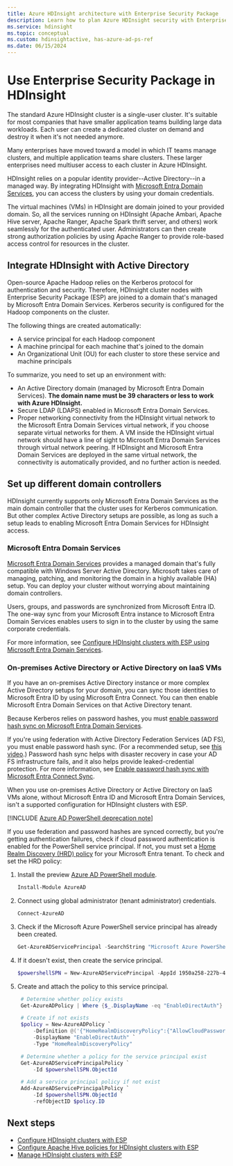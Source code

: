 ```yaml
---
title: Azure HDInsight architecture with Enterprise Security Package
description: Learn how to plan Azure HDInsight security with Enterprise Security Package.
ms.service: hdinsight
ms.topic: conceptual
ms.custom: hdinsightactive, has-azure-ad-ps-ref
ms.date: 06/15/2024
---
```


# Use Enterprise Security Package in HDInsight

The standard Azure HDInsight cluster is a single-user cluster. It's suitable for most companies that have smaller application teams building large data workloads. Each user can create a dedicated cluster on demand and destroy it when it's not needed anymore.

Many enterprises have moved toward a model in which IT teams manage clusters, and multiple application teams share clusters. These larger enterprises need multiuser access to each cluster in Azure HDInsight.

HDInsight relies on a popular identity provider--Active Directory--in a managed way. By integrating HDInsight with [Microsoft Entra Domain Services](../../active-directory-domain-services/overview.md), you can access the clusters by using your domain credentials.

The virtual machines (VMs) in HDInsight are domain joined to your provided domain. So, all the services running on HDInsight (Apache Ambari, Apache Hive server, Apache Ranger, Apache Spark thrift server, and others) work seamlessly for the authenticated user. Administrators can then create strong authorization policies by using Apache Ranger to provide role-based access control for resources in the cluster.

## Integrate HDInsight with Active Directory

Open-source Apache Hadoop relies on the Kerberos protocol for authentication and security. Therefore, HDInsight cluster nodes with Enterprise Security Package (ESP) are joined to a domain that's managed by Microsoft Entra Domain Services. Kerberos security is configured for the Hadoop components on the cluster.

The following things are created automatically:

- A service principal for each Hadoop component
- A machine principal for each machine that's joined to the domain
- An Organizational Unit (OU) for each cluster to store these service and machine principals

To summarize, you need to set up an environment with:

- An Active Directory domain (managed by Microsoft Entra Domain Services). **The domain name must be 39 characters or less to work with Azure HDInsight.**
- Secure LDAP (LDAPS) enabled in Microsoft Entra Domain Services.
- Proper networking connectivity from the HDInsight virtual network to the Microsoft Entra Domain Services virtual network, if you choose separate virtual networks for them. A VM inside the HDInsight virtual network should have a line of sight to Microsoft Entra Domain Services through virtual network peering. If HDInsight and Microsoft Entra Domain Services are deployed in the same virtual network, the connectivity is automatically provided, and no further action is needed.

## Set up different domain controllers

HDInsight currently supports only Microsoft Entra Domain Services as the main domain controller that the cluster uses for Kerberos communication. But other complex Active Directory setups are possible, as long as such a setup leads to enabling Microsoft Entra Domain Services for HDInsight access.

<a name='azure-active-directory-domain-services'></a>

### Microsoft Entra Domain Services

[Microsoft Entra Domain Services](../../active-directory-domain-services/overview.md) provides a managed domain that's fully compatible with Windows Server Active Directory. Microsoft takes care of managing, patching, and monitoring the domain in a highly available (HA) setup. You can deploy your cluster without worrying about maintaining domain controllers.

Users, groups, and passwords are synchronized from Microsoft Entra ID. The one-way sync from your Microsoft Entra instance to Microsoft Entra Domain Services enables users to sign in to the cluster by using the same corporate credentials.

For more information, see [Configure HDInsight clusters with ESP using Microsoft Entra Domain Services](./apache-domain-joined-configure-using-azure-adds.md).

### On-premises Active Directory or Active Directory on IaaS VMs

If you have an on-premises Active Directory instance or more complex Active Directory setups for your domain, you can sync those identities to Microsoft Entra ID by using Microsoft Entra Connect. You can then enable Microsoft Entra Domain Services on that Active Directory tenant.

Because Kerberos relies on password hashes, you must [enable password hash sync on Microsoft Entra Domain Services](../../active-directory-domain-services/tutorial-create-instance.md).

If you're using federation with Active Directory Federation Services (AD FS), you must enable password hash sync. (For a recommended setup, see [this video](https://youtu.be/qQruArbu2Ew).) Password hash sync helps with disaster recovery in case your AD FS infrastructure fails, and it also helps provide leaked-credential protection. For more information, see [Enable password hash sync with Microsoft Entra Connect Sync](../../active-directory/hybrid/how-to-connect-password-hash-synchronization.md).

When you use on-premises Active Directory or Active Directory on IaaS VMs alone, without Microsoft Entra ID and Microsoft Entra Domain Services, isn't a supported configuration for HDInsight clusters with ESP.

[!INCLUDE [Azure AD PowerShell deprecation note](~/reusable-content/msgraph-powershell/includes/aad-powershell-deprecation-note.md)]

If you use federation and password hashes are synced correctly, but you're getting authentication failures, check if cloud password authentication is enabled for the PowerShell service principal. If not, you must set a [Home Realm Discovery (HRD) policy](../../active-directory/manage-apps/configure-authentication-for-federated-users-portal.md) for your Microsoft Entra tenant. To check and set the HRD policy:

1. Install the preview [Azure AD PowerShell module](/powershell/azure/active-directory/install-adv2).

   ```powershell
   Install-Module AzureAD
   ```

2. Connect using global administrator (tenant administrator) credentials.

   ```powershell
   Connect-AzureAD
   ```

3. Check if the Microsoft Azure PowerShell service principal has already been created.

   ```powershell
   Get-AzureADServicePrincipal -SearchString "Microsoft Azure PowerShell"
   ```

4. If it doesn't exist, then create the service principal.

   ```powershell
   $powershellSPN = New-AzureADServicePrincipal -AppId 1950a258-227b-4e31-a9cf-717495945fc2
   ```

5. Create and attach the policy to this service principal.

   ```powershell
    # Determine whether policy exists
    Get-AzureADPolicy | Where {$_.DisplayName -eq "EnableDirectAuth"}

    # Create if not exists
    $policy = New-AzureADPolicy `
        -Definition @('{"HomeRealmDiscoveryPolicy":{"AllowCloudPasswordValidation":true}}') `
        -DisplayName "EnableDirectAuth" `
        -Type "HomeRealmDiscoveryPolicy"

    # Determine whether a policy for the service principal exist
    Get-AzureADServicePrincipalPolicy `
        -Id $powershellSPN.ObjectId

    # Add a service principal policy if not exist
    Add-AzureADServicePrincipalPolicy `
        -Id $powershellSPN.ObjectId `
        -refObjectID $policy.ID
   ```

## Next steps

- [Configure HDInsight clusters with ESP](apache-domain-joined-configure-using-azure-adds.md)
- [Configure Apache Hive policies for HDInsight clusters with ESP](apache-domain-joined-run-hive.md)
- [Manage HDInsight clusters with ESP](apache-domain-joined-manage.md)
